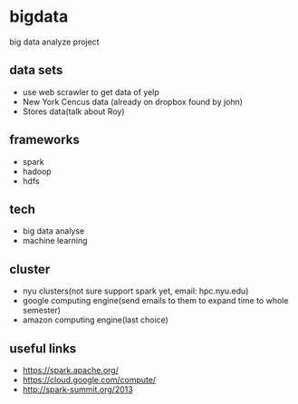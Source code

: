 # bigdata
big data analyze project

## data sets

* use web scrawler to get data of yelp
* New York Cencus data (already on dropbox found by john)
* Stores data(talk about Roy)

## frameworks 

* spark
* hadoop
* hdfs

## tech

* big data analyse
* machine learning

## cluster

* nyu clusters(not sure support spark yet, email: hpc.nyu.edu)
* google computing engine(send emails to them to expand time to whole semester)
* amazon computing engine(last choice)

## useful links

* https://spark.apache.org/
* https://cloud.google.com/compute/
* http://spark-summit.org/2013
